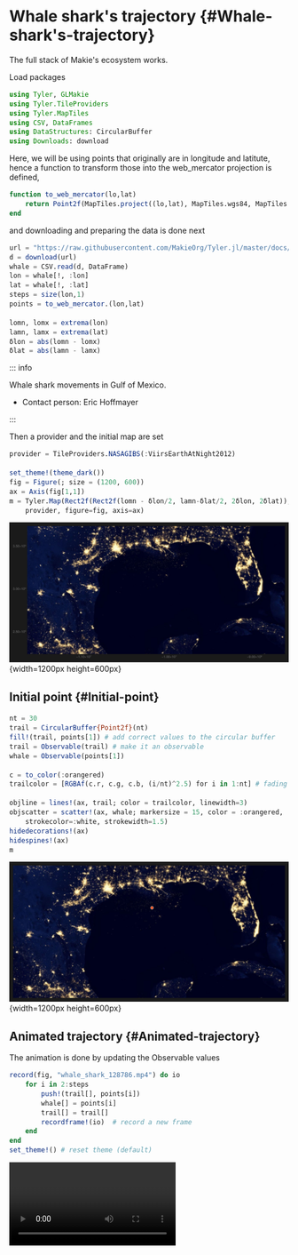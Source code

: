 
# Whale shark&#39;s trajectory {#Whale-shark's-trajectory}

The full stack of Makie&#39;s ecosystem works.

Load packages

```julia
using Tyler, GLMakie
using Tyler.TileProviders
using Tyler.MapTiles
using CSV, DataFrames
using DataStructures: CircularBuffer
using Downloads: download
```


Here, we will be using points that originally are in longitude and latitute, hence a function to transform those into the web_mercator projection is defined,

```julia
function to_web_mercator(lo,lat)
    return Point2f(MapTiles.project((lo,lat), MapTiles.wgs84, MapTiles.web_mercator))
end
```


and downloading and preparing the data is done next

```julia
url = "https://raw.githubusercontent.com/MakieOrg/Tyler.jl/master/docs/src/assets/data/whale_shark_128786.csv"
d = download(url)
whale = CSV.read(d, DataFrame)
lon = whale[!, :lon]
lat = whale[!, :lat]
steps = size(lon,1)
points = to_web_mercator.(lon,lat)

lomn, lomx = extrema(lon)
lamn, lamx = extrema(lat)
δlon = abs(lomn - lomx)
δlat = abs(lamn - lamx)
```


::: info

Whale shark movements in Gulf of Mexico.
- Contact person: Eric Hoffmayer
  

:::

Then a provider and the initial map are set

```julia
provider = TileProviders.NASAGIBS(:ViirsEarthAtNight2012)

set_theme!(theme_dark())
fig = Figure(; size = (1200, 600))
ax = Axis(fig[1,1])
m = Tyler.Map(Rect2f(Rect2f(lomn - δlon/2, lamn-δlat/2, 2δlon, 2δlat));
    provider, figure=fig, axis=ax)
```

![](xsuyngs.png){width=1200px height=600px}

## Initial point {#Initial-point}

```julia
nt = 30
trail = CircularBuffer{Point2f}(nt)
fill!(trail, points[1]) # add correct values to the circular buffer
trail = Observable(trail) # make it an observable
whale = Observable(points[1])

c = to_color(:orangered)
trailcolor = [RGBAf(c.r, c.g, c.b, (i/nt)^2.5) for i in 1:nt] # fading tail

objline = lines!(ax, trail; color = trailcolor, linewidth=3)
objscatter = scatter!(ax, whale; markersize = 15, color = :orangered,
    strokecolor=:white, strokewidth=1.5)
hidedecorations!(ax)
hidespines!(ax)
m
```

![](nqulzgf.png){width=1200px height=600px}

## Animated trajectory {#Animated-trajectory}

The animation is done by updating the Observable values

```julia
record(fig, "whale_shark_128786.mp4") do io
    for i in 2:steps
        push!(trail[], points[i])
        whale[] = points[i]
        trail[] = trail[]
        recordframe!(io)  # record a new frame
    end
end
set_theme!() # reset theme (default)
```

<video src="./whale_shark_128786.mp4" controls="controls" autoplay="autoplay"></video>


